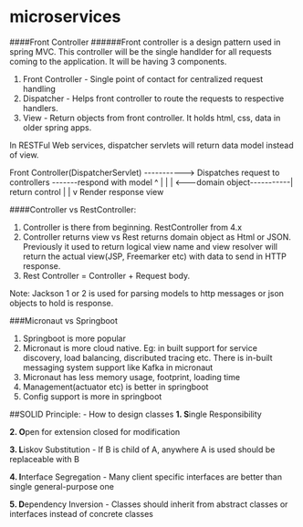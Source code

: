 # microservices
####Front Controller
######Front controller is a design pattern used in spring MVC. This controller will be the single handlder for all requests coming to the application.
It will be having 3 components.
1. Front Controller - Single point of contact for centralized request handling
2. Dispatcher - Helps front controller to route the requests to respective handlers.
3. View - Return objects from front controller. It holds html, css, data in older spring apps.

In RESTFul Web services, dispatcher servlets will return data model instead of view.


Front Controller(DispatcherServlet) -----------> Dispatches request to controllers -------respond with model
                                ^                                |
                                |   | <---domain object-----------|
           return control       |   |
                                    v
                                Render response view


####Controller vs RestController:
1. Controller is there from beginning. RestController from 4.x
2. Controller returns view vs Rest returns domain object as Html or JSON. Previously it used to return logical view name and view resolver will return the actual view(JSP, Freemarker etc) with data to send in HTTP response.
3. Rest Controller = Controller +  Request body.

Note:
Jackson 1 or 2 is used for parsing models to http messages or json objects to hold is response.


###Micronaut vs Springboot
1. Springboot is more popular
2. Micronaut is more cloud native. Eg: in built support for service discovery, load balancing, discributed tracing etc.
   There is in-built messaging system support like Kafka in micronaut
3. Micronaut has less memory usage, footprint, loading time
4. Management(actuator etc) is better in springboot
5. Config support is more in springboot

##SOLID Principle: - How to design classes
<B>1. S</B>ingle Responsibility

<B>2. O</B>pen for extension closed for modification


<B>3. L</B>iskov Substitution - If B is child of A, anywhere A is used should be replaceable with B

<B>4. I</B>nterface Segregation - Many client specific interfaces are better than single general-purpose one

<B>5. D</B>ependency Inversion - Classes should inherit from abstract classes or interfaces instead of concrete classes
